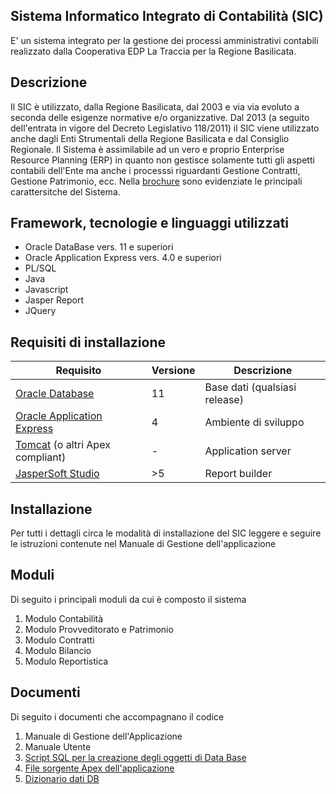 ﻿## Sistema Informatico Integrato di Contabilità (SIC)
E' un sistema integrato per la gestione dei processi amministrativi contabili realizzato dalla Cooperativa EDP La Traccia per la Regione Basilicata.

## Descrizione
Il SIC è utilizzato, dalla Regione Basilicata, dal 2003 e via via evoluto a seconda delle esigenze normative e/o organizzative.
Dal 2013 (a seguito dell'entrata in vigore del Decreto Legislativo 118/2011) il SIC viene utilizzato anche dagli Enti Strumentali della Regione Basilicata e dal Consiglio Regionale.
Il Sistema è assimilabile ad un vero e proprio Enterprise Resource Planning (ERP) in quanto non gestisce solamente tutti gli aspetti contabili dell'Ente ma anche i processsi riguardanti Gestione Contratti, Gestione Patrimonio, ecc.
Nella [brochure](https://github.com/RegioneBasilicata/SistemaInformativoContabile/blob/master/Documents/SIC_brochure.pdf) sono evidenziate le principali carattersitche del Sistema.

## Framework, tecnologie e linguaggi utilizzati
 - Oracle DataBase vers. 11 e superiori
 - Oracle Application Express vers. 4.0 e superiori
 - PL/SQL
 - Java
 - Javascript
 - Jasper Report
 - JQuery

## Requisiti di installazione
|Requisito| Versione |Descrizione|
|-----------|-----------|---------|
| [Oracle Database](https://www.oracle.com/it/database/) | 11 |Base dati (qualsiasi release)
|[Oracle Application Express](https://apex.oracle.com/)|4|Ambiente di sviluppo
|[Tomcat](https://tomcat.apache.org) (o altri Apex compliant)|-|Application server 
|[JasperSoft Studio](https://community.jaspersoft.com)|>5|Report builder

## Installazione
Per tutti i dettagli circa le modalità di installazione del SIC leggere e seguire le istruzioni contenute nel Manuale di Gestione dell'applicazione

## Moduli
Di seguito i principali moduli da cui è composto il sistema
 1. Modulo Contabilità
 2. Modulo Provveditorato e Patrimonio 
 3. Modulo Contratti 
 4. Modulo Bilancio
 5. Modulo Reportistica

## Documenti 
Di seguito i documenti che accompagnano il codice

 1. Manuale di Gestione dell'Applicazione
 2. Manuale Utente
 3. [Script SQL per la creazione degli oggetti di Data Base](https://github.com/RegioneBasilicata/SistemaInformativoContabile/blob/master/SQL/SIC%20script%20DDL.sql)
 4. [File sorgente Apex dell'applicazione](https://github.com/RegioneBasilicata/SistemaInformativoContabile/blob/master/SQL/SIC_Application.sql)
 5. [Dizionario dati DB](https://github.com/RegioneBasilicata/SistemaInformativoContabile/tree/master/SIC%20DB%20Documentation)

 
